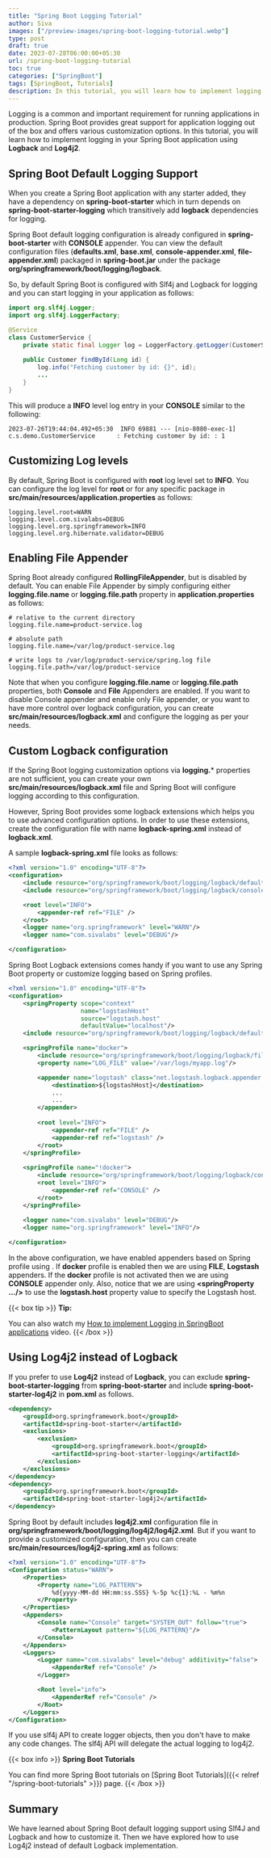 ```yaml
---
title: "Spring Boot Logging Tutorial"
author: Siva
images: ["/preview-images/spring-boot-logging-tutorial.webp"]
type: post
draft: true
date: 2023-07-28T06:00:00+05:30
url: /spring-boot-logging-tutorial
toc: true
categories: ["SpringBoot"]
tags: [SpringBoot, Tutorials]
description: In this tutorial, you will learn how to implement logging in your Spring Boot application using Logback and Log4j2.
---
```

Logging is a common and important requirement for running applications in production.
Spring Boot provides great support for application logging out of the box and offers various customization options.
In this tutorial, you will learn how to implement logging in your Spring Boot application using **Logback** and **Log4j2**. 

## Spring Boot Default Logging Support
When you create a Spring Boot application with any starter added, they have a dependency on 
**spring-boot-starter** which in turn depends on **spring-boot-starter-logging** 
which transitively add **logback** dependencies for logging.

Spring Boot default logging configuration is already configured in **spring-boot-starter** with **CONSOLE** appender.
You can view the default configuration files (**defaults.xml**, **base.xml**, **console-appender.xml**, **file-appender.xml**) 
packaged in **spring-boot.jar** under the package **org/springframework/boot/logging/logback**.

So, by default Spring Boot is configured with Slf4j and Logback for logging and you can start logging in your application as follows:

```java
import org.slf4j.Logger;
import org.slf4j.LoggerFactory;

@Service
class CustomerService {
    private static final Logger log = LoggerFactory.getLogger(CustomerService.class);
    
    public Customer findById(Long id) {
        log.info("Fetching customer by id: {}", id);
        ...
    }
}
```

This will produce a **INFO** level log entry in your **CONSOLE** similar to the following:

```shell
2023-07-26T19:44:04.492+05:30  INFO 69881 --- [nio-8080-exec-1] c.s.demo.CustomerService      : Fetching customer by id: : 1
```

## Customizing Log levels
By default, Spring Boot is configured with **root** log level set to **INFO**.
You can configure the log level for **root** or for any specific package in **src/main/resources/application.properties** as follows:

```properties
logging.level.root=WARN
logging.level.com.sivalabs=DEBUG
logging.level.org.springframework=INFO
logging.level.org.hibernate.validator=DEBUG
```

## Enabling File Appender
Spring Boot already configured **RollingFileAppender**, but is disabled by default.
You can enable File Appender by simply configuring either **logging.file.name** or **logging.file.path** property in **application.properties** as follows:

```properties
# relative to the current directory
logging.file.name=product-service.log

# absolute path
logging.file.name=/var/log/product-service.log

# write logs to /var/log/product-service/spring.log file
logging.file.path=/var/log/product-service
```

Note that when you configure **logging.file.name** or **logging.file.path** properties, both **Console** and **File** Appenders are enabled.
If you want to disable Console appender and enable only File appender, or you want to have more control over logback configuration, 
you can create **src/main/resources/logback.xml** and configure the logging as per your needs. 

## Custom Logback configuration
If the Spring Boot logging customization options via **logging.*** properties are not sufficient, 
you can create your own **src/main/resources/logback.xml** file and Spring Boot will configure logging according to this configuration.

However, Spring Boot provides some logback extensions which helps you to use advanced configuration options.
In order to use these extensions, create the configuration file with name **logback-spring.xml** instead of **logback.xml**.

A sample **logback-spring.xml** file looks as follows:

```xml
<?xml version="1.0" encoding="UTF-8"?>
<configuration>
    <include resource="org/springframework/boot/logging/logback/defaults.xml" />
    <include resource="org/springframework/boot/logging/logback/console-appender.xml" />

    <root level="INFO">
        <appender-ref ref="FILE" />
    </root>
    <logger name="org.springframework" level="WARN"/>
    <logger name="com.sivalabs" level="DEBUG"/>

</configuration>
```

Spring Boot Logback extensions comes handy if you want to use any Spring Boot property or customize logging based on Spring profiles.

```xml
<?xml version="1.0" encoding="UTF-8"?>
<configuration>
    <springProperty scope="context" 
                    name="logstashHost" 
                    source="logstash.host"
                    defaultValue="localhost"/>
    <include resource="org/springframework/boot/logging/logback/defaults.xml" />

    <springProfile name="docker">
        <include resource="org/springframework/boot/logging/logback/file-appender.xml" />
        <property name="LOG_FILE" value="/var/logs/myapp.log"/>

        <appender name="logstash" class="net.logstash.logback.appender.LogstashTcpSocketAppender">
            <destination>${logstashHost}</destination>
            ...
            ...
        </appender>
        
        <root level="INFO">
            <appender-ref ref="FILE" />
            <appender-ref ref="logstash" />
        </root>
    </springProfile>
    
    <springProfile name="!docker">
        <include resource="org/springframework/boot/logging/logback/console-appender.xml" />
        <root level="INFO">
            <appender-ref ref="CONSOLE" />
        </root>
    </springProfile>
    
    <logger name="com.sivalabs" level="DEBUG"/>
    <logger name="org.springframework" level="INFO"/>

</configuration>
```

In the above configuration, we have enabled appenders based on Spring profile using **<springProfile name="...">**.
If **docker** profile is enabled then we are using **FILE**, **Logstash** appenders.
If the **docker** profile is not activated then we are using **CONSOLE** appender only.
Also, notice that we are using **<springProperty .../>** to use the **logstash.host** property value to specify the Logstash host. 

{{< box tip >}}
**Tip:**

You can also watch my [How to implement Logging in SpringBoot applications](https://www.youtube.com/watch?v=tmj6QphzAPo) video.
{{< /box >}}

## Using Log4j2 instead of Logback
If you prefer to use **Log4j2** instead of **Logback**, you can exclude **spring-boot-starter-logging** from **spring-boot-starter**
and include **spring-boot-starter-log4j2** in **pom.xml** as follows.

```xml
<dependency>
    <groupId>org.springframework.boot</groupId>
    <artifactId>spring-boot-starter</artifactId>
    <exclusions>
        <exclusion>
            <groupId>org.springframework.boot</groupId>
            <artifactId>spring-boot-starter-logging</artifactId>
        </exclusion>
    </exclusions>
</dependency>
<dependency>
    <groupId>org.springframework.boot</groupId>
    <artifactId>spring-boot-starter-log4j2</artifactId>
</dependency>
```

Spring Boot by default includes **log4j2.xml** configuration file in **org/springframework/boot/logging/log4j2/log4j2.xml**.
But if you want to provide a customized configuration, then you can create **src/main/resources/log4j2-spring.xml** as follows:

```xml
<?xml version="1.0" encoding="UTF-8"?>
<Configuration status="WARN">
    <Properties>
        <Property name="LOG_PATTERN">
            %d{yyyy-MM-dd HH:mm:ss.SSS} %-5p %c{1}:%L - %m%n
        </Property>
    </Properties>
    <Appenders>
        <Console name="Console" target="SYSTEM_OUT" follow="true">
            <PatternLayout pattern="${LOG_PATTERN}"/>
        </Console>
    </Appenders>
    <Loggers>
        <Logger name="com.sivalabs" level="debug" additivity="false">
            <AppenderRef ref="Console" />
        </Logger>

        <Root level="info">
            <AppenderRef ref="Console" />
        </Root>
    </Loggers>
</Configuration>
```

If you use slf4j API to create logger objects, then you don't have to make any code changes.
The slf4j API will delegate the actual logging to log4j2.

{{< box info >}}
**Spring Boot Tutorials**

You can find more Spring Boot tutorials on [Spring Boot Tutorials]({{< relref "/spring-boot-tutorials" >}}) page. 
{{< /box >}}

## Summary
We have learned about Spring Boot default logging support using Slf4J and Logback and how to customize it.
Then we have explored how to use Log4j2 instead of default Logback implementation.
